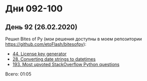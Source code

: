 # Дни 092-100

## День 92 (26.02.2020)

Решил Bites of Py (мои решения доступны в моем репозитории https://github.com/etoFlash/bitesofpy):

* [44. License key generator](https://codechalleng.es/bites/44/)
* [28. Converting date strings to datetimes](https://codechalleng.es/bites/28/)
* [193. Most upvoted StackOverflow Python questions](https://codechalleng.es/bites/193/)

Всего: 01:05
